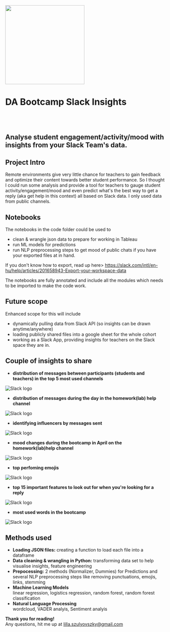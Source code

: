 <img src="https://github.com/lillaszulyovszky/ironhack-final-project/blob/main/presentation/slack.png" width="250" height="250">

# DA Bootcamp Slack Insights 
<br/><br/>
## Analyse student engagement/activity/mood with insights from your Slack Team's data.

## Project Intro
Remote environments give very little chance for teachers to gain feedback and optimize their content towards better student performance. So I thought I could run some analysis and provide a tool for teachers to gauge student activity/engagement/mood and even predict what's the best way to get a reply (aka get help in this context) all based on Slack data. I only used data from public channels.

## Notebooks
The notebooks in the code folder could be used to 
- clean & wrangle json data to prepare for working in Tableau
- run ML models for predictions
- run NLP preprocessing steps to get mood of public chats
if you have your exported files at in hand.

If you don't know how to export, read up here> https://slack.com/intl/en-hu/help/articles/201658943-Export-your-workspace-data

The notebooks are fully annotated and include all the modules which needs to be imported to make the code work.

## Future scope
Enhanced scope for this will include 
- dynamically pulling data from Slack API (so insights can be drawn anytime/anywhere)
- loading publicly shared files into a google sheet for the whole cohort
- working as a Slack App, providing insights for teachers on the Slack space they are in.

## Couple of insights to share
- **distribution of messages between participants (students and teachers) in the top 5 most used channels**

![Slack logo](https://github.com/lillaszulyovszky/ironhack-final-project/blob/main/presentation/participant_activity.png)

- **distribution of messages during the day in the homework(lab) help channel**

![Slack logo](https://github.com/lillaszulyovszky/ironhack-final-project/blob/main/presentation/labhelp_activity.png?raw=true)

- **identifying influencers by messages sent**

![Slack logo](https://github.com/lillaszulyovszky/ironhack-final-project/blob/main/presentation/student_activity.png?raw=true)

- **mood changes during the bootcamp in April on the homework(lab)help channel**

![Slack logo](https://github.com/lillaszulyovszky/ironhack-final-project/blob/main/presentation/labhelp_positivity.png)

- **top perfoming emojis**

![Slack logo](https://github.com/lillaszulyovszky/ironhack-final-project/blob/main/presentation/reactions.png?raw=true)

- **top 15 important features to look out for when you're looking for a reply**

![Slack logo](https://github.com/lillaszulyovszky/ironhack-final-project/blob/main/presentation/top15_features.png?raw=true)

- **most used words in the bootcamp**

![Slack logo](https://github.com/lillaszulyovszky/ironhack-final-project/blob/main/presentation/wordcloud.png?raw=true)


## Methods used

- **Loading JSON files:** creating a function to load each file into a dataframe<br/>
- **Data cleaning & wrangling in Python:** transforming data set to help visualise insights, feature engineering<br/>
- **Prepocessing:** 2 methods (Normalizer, Dummies) for Predictions and several NLP preprocessing steps like removing punctuations, emojis, links, stemming<br/>
- **Machine Learning Models**<br/>
linear regression, logistics regression, random forest, random forest classification
- **Natural Language Processing**<br/>
wordcloud, VADER analyis, Sentiment analyis <br/>

**Thank you for reading!** <br/>
Any questions, hit me up at
lilla.szulyovszky@gmail.com<br/><br/>
